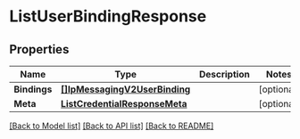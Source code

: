 # ListUserBindingResponse

## Properties

Name | Type | Description | Notes
------------ | ------------- | ------------- | -------------
**Bindings** | [**[]IpMessagingV2UserBinding**](IpMessagingV2UserBinding.md) |  |[optional] 
**Meta** | [**ListCredentialResponseMeta**](ListCredentialResponseMeta.md) |  |[optional] 

[[Back to Model list]](../README.md#documentation-for-models) [[Back to API list]](../README.md#documentation-for-api-endpoints) [[Back to README]](../README.md)


